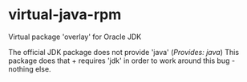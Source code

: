 virtual-java-rpm
================

Virtual package 'overlay' for Oracle JDK

The official JDK package does not provide 'java' (_Provides: java_)
This package does that + requires 'jdk' in order to work around this bug - nothing else.
